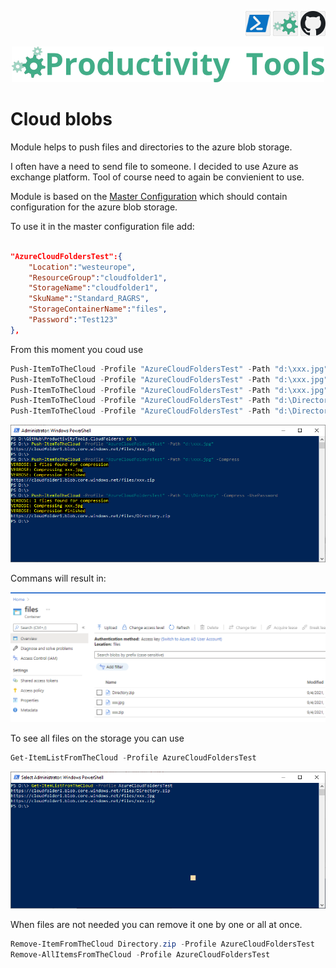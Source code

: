<!--Category:PowerShell--> 
 <p align="right">
    <a href="https://www.powershellgallery.com/packages/ProductivityTools.CloudItems/"><img src="Images/Header/Powershell_border_40px.png" /></a>
    <a href="http://productivitytools.tech/get-onedrivedirectory/"><img src="Images/Header/ProductivityTools_green_40px_2.png" /><a> 
    <a href="https://github.com/pwujczyk/ProductivityTools.CloudBlobs"><img src="Images/Header/Github_border_40px.png" /></a>
</p>
<p align="center">
    <a href="http://http://productivitytools.tech/">
        <img src="Images/Header/LogoTitle_green_500px.png" />
    </a>
</p>


# Cloud blobs

Module helps to push files and directories to the azure blob storage.
<!--more-->

I often have a need to send file to someone. I decided to use Azure as exchange platform. Tool of course need to again be convienient to use.

Module is based on the [Master Configuration](https://github.com/pwujczyk/ProductivityTools.MasterConfiguration.Cmdlet) which should contain configuration for the azure blob storage.

To use it in the master configuration file add:

```json
  
"AzureCloudFoldersTest":{
    "Location":"westeurope",
    "ResourceGroup":"cloudfolder1",
    "StorageName":"cloudfolder1",
    "SkuName":"Standard_RAGRS",
    "StorageContainerName":"files",
    "Password":"Test123"
},
```
From this moment you coud use 

```powershell
Push-ItemToTheCloud -Profile "AzureCloudFoldersTest" -Path "d:\xxx.jpg" 
Push-ItemToTheCloud -Profile "AzureCloudFoldersTest" -Path "d:\xxx.jpg" -Compress
Push-ItemToTheCloud -Profile "AzureCloudFoldersTest" -Path "d:\xxx.jpg" -Compress -UsePassword 
Push-ItemToTheCloud -Profile "AzureCloudFoldersTest" -Path "d:\Directory" -Compress 
Push-ItemToTheCloud -Profile "AzureCloudFoldersTest" -Path "d:\Directory" -Compress -UsePassword 
```

![Example](Images/PushItemsExample.png)

Commans will result in:

![Example](Images/ExampleResult.png)

To see all files on the storage you can use

```powershell
Get-ItemListFromTheCloud -Profile AzureCloudFoldersTest
```
![Example](Images/List.png)

When files are not needed you can remove it one by one or all at once.

```powershell
Remove-ItemFromTheCloud Directory.zip -Profile AzureCloudFoldersTest
Remove-AllItemsFromTheCloud -Profile AzureCloudFoldersTest

```